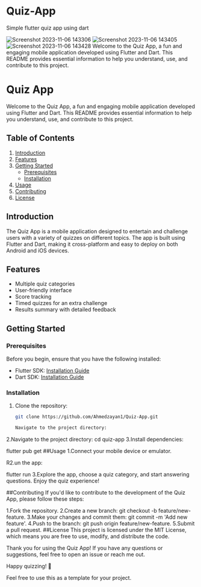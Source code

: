 # Quiz-App
Simple flutter quiz app using dart


![Screenshot 2023-11-06 143306](https://github.com/Ahmedzayan1/Quiz-App/assets/87100830/4e31ec4f-e087-40b7-a091-f2c7f6d0bcf3)
![Screenshot 2023-11-06 143405](https://github.com/Ahmedzayan1/Quiz-App/assets/87100830/87ebd954-c126-45ef-bbb3-4ca6f18e77e9)
![Screenshot 2023-11-06 143428](https://github.com/Ahmedzayan1/Quiz-App/assets/87100830/d77c840b-6313-445f-9f28-ba88cdf2ad2e)
Welcome to the Quiz App, a fun and engaging mobile application developed using Flutter and Dart. This README provides essential information to help you understand, use, and contribute to this project.

# Quiz App

Welcome to the Quiz App, a fun and engaging mobile application developed using Flutter and Dart. This README provides essential information to help you understand, use, and contribute to this project.

## Table of Contents
1. [Introduction](#introduction)
2. [Features](#features)
3. [Getting Started](#getting-started)
    - [Prerequisites](#prerequisites)
    - [Installation](#installation)
4. [Usage](#usage)
5. [Contributing](#contributing)
6. [License](#license)

## Introduction

The Quiz App is a mobile application designed to entertain and challenge users with a variety of quizzes on different topics. The app is built using Flutter and Dart, making it cross-platform and easy to deploy on both Android and iOS devices.

## Features

- Multiple quiz categories
- User-friendly interface
- Score tracking
- Timed quizzes for an extra challenge
- Results summary with detailed feedback

## Getting Started

### Prerequisites

Before you begin, ensure that you have the following installed:

- Flutter SDK: [Installation Guide](https://flutter.dev/docs/get-started/install)
- Dart SDK: [Installation Guide](https://dart.dev/get-dart)

### Installation

1. Clone the repository:

   ```bash
   git clone https://github.com/Ahmedzayan1/Quiz-App.git

   Navigate to the project directory:

2.Navigate to the project directory:
cd quiz-app
3.Install dependencies:


flutter pub get
##Usage
1.Connect your mobile device or emulator.

R2.un the app:


flutter run
3.Explore the app, choose a quiz category, and start answering questions. Enjoy the quiz experience!

##Contributing
If you'd like to contribute to the development of the Quiz App, please follow these steps:

1.Fork the repository.
2.Create a new branch: git checkout -b feature/new-feature.
3.Make your changes and commit them: git commit -m 'Add new feature'.
4.Push to the branch: git push origin feature/new-feature.
5.Submit a pull request.
##License
This project is licensed under the MIT License, which means you are free to use, modify, and distribute the code.

Thank you for using the Quiz App! If you have any questions or suggestions, feel free to open an issue or reach me out.

Happy quizzing! 🚀



Feel free to use this as a template for your project.

